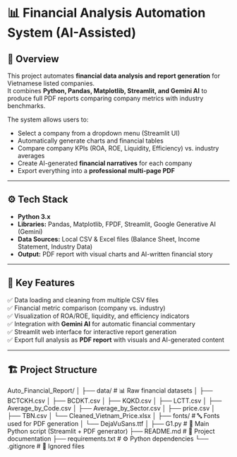 # 📊 Financial Analysis Automation System (AI-Assisted)

## 🧩 Overview
This project automates **financial data analysis and report generation** for Vietnamese listed companies.  
It combines **Python, Pandas, Matplotlib, Streamlit, and Gemini AI** to produce full PDF reports comparing company metrics with industry benchmarks.

The system allows users to:
- Select a company from a dropdown menu (Streamlit UI)
- Automatically generate charts and financial tables
- Compare company KPIs (ROA, ROE, Liquidity, Efficiency) vs. industry averages
- Create AI-generated **financial narratives** for each company
- Export everything into a **professional multi-page PDF**

---

## ⚙️ Tech Stack
- **Python 3.x**
- **Libraries:** Pandas, Matplotlib, FPDF, Streamlit, Google Generative AI (Gemini)
- **Data Sources:** Local CSV & Excel files (Balance Sheet, Income Statement, Industry Data)
- **Output:** PDF report with visual charts and AI-written financial story

---

## 🧠 Key Features
✅ Data loading and cleaning from multiple CSV files  
✅ Financial metric comparison (company vs. industry)  
✅ Visualization of ROA/ROE, liquidity, and efficiency indicators  
✅ Integration with **Gemini AI** for automatic financial commentary  
✅ Streamlit web interface for interactive report generation  
✅ Export full analysis as **PDF report** with visuals and AI-generated content  

---

## 🏗️ Project Structure
Auto_Financial_Report/
│
├── data/ # 📊 Raw financial datasets
│ ├── BCTCKH.csv
│ ├── BCDKT.csv
│ ├── KQKD.csv
│ ├── LCTT.csv
│ ├── Average_by_Code.csv
│ ├── Average_by_Sector.csv
│ ├── price.csv
│ ├── TBN.csv
│ └── Cleaned_Vietnam_Price.xlsx
│
├── fonts/ # 🔤 Fonts used for PDF generation
│ └── DejaVuSans.ttf
│
├── G1.py # 🧠 Main Python script (Streamlit + PDF generator)
├── README.md # 📘 Project documentation
├── requirements.txt # ⚙️ Python dependencies
└── .gitignore # 🚫 Ignored files
